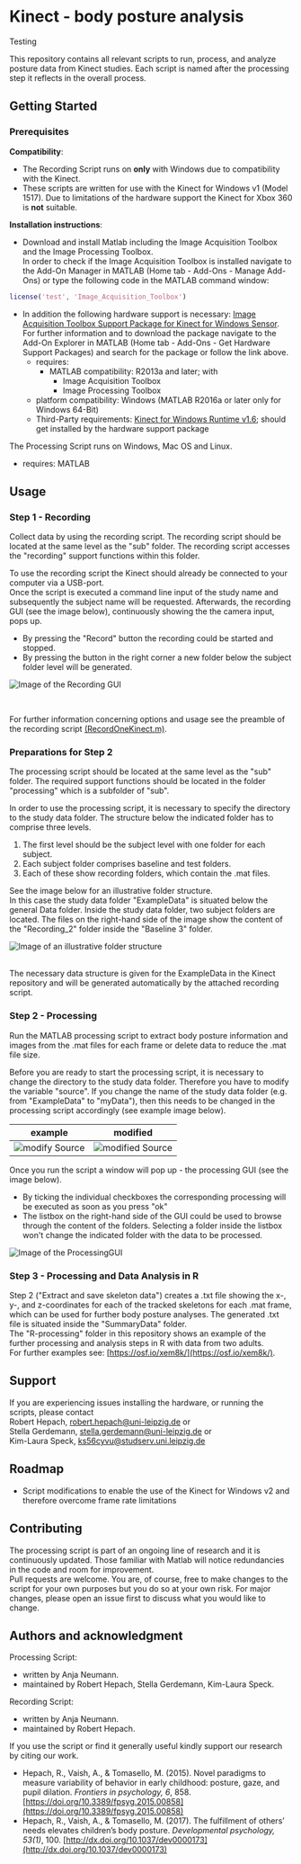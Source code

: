 # Kinect - body posture analysis

Testing

This repository contains all relevant scripts to run, process, and analyze posture data from Kinect studies.
Each script is named after the processing step it reflects in the overall process.

## Getting Started

### Prerequisites

__Compatibility__:

- The Recording Script runs on __only__ with Windows due to compatibility with the Kinect.
- These scripts are written for use with the Kinect for Windows v1 (Model 1517). Due to limitations of the hardware support the Kinect for Xbox 360 is __not__ suitable.

__Installation instructions__:

- Download and install Matlab including the Image Acquisition Toolbox and the Image Processing Toolbox. <br/>
In order to check if the Image Acquisition Toolbox is installed navigate to the Add-On Manager in MATLAB (Home tab - Add-Ons - Manage Add-Ons) or type the following code in the MATLAB command window:

```Matlab
license('test', 'Image_Acquisition_Toolbox')
```
- In addition the following hardware support is necessary: [Image Acquisition Toolbox Support Package for Kinect for Windows Sensor](https://de.mathworks.com/hardware-support/kinect-windows.html). For further information and to download the package navigate to the Add-On Explorer in MATLAB (Home tab - Add-Ons - Get Hardware Support Packages) and search for the package or follow the link above.
  - requires:
    - MATLAB compatibility: R2013a and later; with
      - Image Acquisition Toolbox
      - Image Processing Toolbox
  - platform compatibility: Windows (MATLAB R2016a or later only for Windows 64-Bit)
  - Third-Party requirements: [Kinect for Windows Runtime v1.6](https://www.microsoft.com/en-us/download/details.aspx?id=34811); should get installed by the hardware support package

The Processing Script runs on Windows, Mac OS and Linux.
- requires: MATLAB

## Usage

### Step 1 - Recording
Collect data by using the recording script. The recording script should be located at the same level as the "sub" folder. The recording script accesses the "recording" support functions within this folder.

To use the recording script the Kinect should already be connected to your computer via a USB-port. <br/>
Once the script is executed a command line input of the study name and subsequently the subject name will be requested. Afterwards, the recording GUI (see the image below), continuously showing the the camera input, pops up.
- By pressing the "Record" button the recording could be started and stopped.
- By pressing the button in the right corner a new folder below the subject folder level will be generated.

![Image of the Recording GUI](ressources/RecordingGUI.PNG)

<br/>

For further information concerning options and usage see the preamble of the recording script [(RecordOneKinect.m)](https://github.com/rhepach/Kinect/blob/master/RecordOneKinect.m).

### Preparations for Step 2
The processing script should be located at the same level as the "sub" folder. The required support functions should be located in the folder "processing" which is a subfolder of "sub".


In order to use the processing script, it is necessary to specify the directory to the study data folder. The structure below the indicated folder has to comprise three levels.
1. The first level should be the subject level with one folder for each subject.
2. Each subject folder comprises baseline and test folders.
3. Each of these show recording folders, which contain the .mat files.


See the image below for an illustrative folder structure. <br/>
In this case the study data folder "ExampleData" is situated below the general Data folder. Inside the study data folder, two subject folders are located. The files on the right-hand side of the image show the content of the "Recording_2" folder inside the "Baseline 3" folder.
<br/>

![Image of an illustrative folder structure](ressources/folderStructure.PNG)

<br/>
The necessary data structure is given for the ExampleData in the Kinect repository and will be generated automatically by the attached recording script.

### Step 2 - Processing
Run the MATLAB processing script to extract body posture information and images from the .mat files for each frame or delete data to reduce the .mat file size.

Before you are ready to start the processing script, it is necessary to change the directory to the study data folder. Therefore you have to modify the variable "source". If you change the name of the study data folder (e.g. from "ExampleData" to "myData"), then this needs to be changed in the processing script accordingly (see example image below).

example                    |  modified
:-------------------------:|:-------------------------:
![modify Source](ressources/changeSource.png) | ![modified Source](ressources/changedSource.png)


Once you run the script a window will pop up - the processing GUI (see the image below).
- By ticking the individual checkboxes the corresponding processing will be executed as soon as you press "ok"
- The listbox on the right-hand side of the GUI could be used to browse through the content of the folders. Selecting a folder inside the listbox won't change the indicated folder with the data to be processed.

![Image of the ProcessingGUI](ressources/ProcessingGUI.PNG)

### Step 3 - Processing and Data Analysis in R
Step 2 ("Extract and save skeleton data") creates a .txt file showing the x-, y-, and z-coordinates for each of the tracked skeletons for each .mat frame, which can be used for further body posture analyses. The generated .txt file is situated inside the "SummaryData" folder. <br/>
The "R-processing" folder in this repository shows an example of the further processing and analysis steps in R with data from two adults. <br/>
For further examples see: [https://osf.io/xem8k/](https://osf.io/xem8k/).

## Support
If you are experiencing issues installing the hardware, or running the scripts, please contact <br/>
Robert Hepach, robert.hepach@uni-leipzig.de or <br/>
Stella Gerdemann, stella.gerdemann@uni-leipzig.de or <br/>
Kim-Laura Speck, ks56cyvu@studserv.uni.leipzig.de

## Roadmap

- Script modifications to enable the use of the Kinect for Windows v2 and therefore overcome frame rate limitations

## Contributing

The processing script is part of an ongoing line of research and it is continuously updated. Those familiar with Matlab will notice redundancies in the code and room for improvement. <br/>
Pull requests are welcome. You are, of course, free to make changes to the script for your own purposes but you do so at your own risk.
For major changes, please open an issue first to discuss what you would like to change.

## Authors and acknowledgment
Processing Script:
- written by Anja Neumann.
- maintained by Robert Hepach, Stella Gerdemann, Kim-Laura Speck.

Recording Script:
- written by Anja Neumann.
- maintained by Robert Hepach.

If you use the script or find it generally useful kindly support our research by citing our work.
-  Hepach, R., Vaish, A., & Tomasello, M. (2015). Novel paradigms to measure variability of behavior in early childhood: posture, gaze, and pupil dilation. _Frontiers in psychology, 6_, 858. [https://doi.org/10.3389/fpsyg.2015.00858](https://doi.org/10.3389/fpsyg.2015.00858)
- Hepach, R., Vaish, A., & Tomasello, M. (2017). The fulfillment of others’ needs elevates children’s body posture. _Developmental psychology, 53(1)_, 100. [http://dx.doi.org/10.1037/dev0000173](http://dx.doi.org/10.1037/dev0000173)
